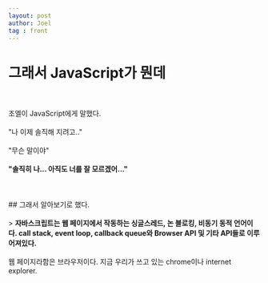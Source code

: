 ```yaml
---
layout: post
author: Joel
tag : front
---
```


그래서 JavaScript가 뭔데
=======================

<br>
<br>
조엘이 JavaScript에게 말했다.
<br>
<br>
"나 이제 솔직해 지려고.."
<br>
<br>
"무슨 말이야"
<br>
<br>
<strong>"솔직히 나... 아직도 너를 잘 모르겠어..."</strong>

<br>
<br>
<br>
<br>
## 그래서 알아보기로 했다.
<br>
<br>
> <strong>자바스크립트는 웹 페이지에서 작동하는 싱글스레드, 논 블로킹, 비동기 동적  언어이다. call stack, event loop, callback queue와 Browser API 및 기타 API들로 이루어져있다.</strong>

<br>
<br>
웹 페이지라함은 브라우저이다. 지금 우리가 쓰고 있는 chrome이나 internet explorer.






